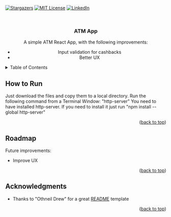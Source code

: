 <a name="readme-top"></a>

<!-- PROJECT SHIELDS -->
[![Stargazers][stars-shield]][stars-url]
[![MIT License][license-shield]][license-url]
[![LinkedIn][linkedin-shield]][linkedin-url]

<!-- PROJECT DESCRIPTION -->
<br />
<div align="center">
  <h3 align="center">ATM App</h3>

  <p align="center">
   A simple ATM React App, with the following improvements:
  <ul>
    <li>Input validation for cashbacks</li>
    <li>Better UX</li>
  </ul>
  </p>
</div>

<!-- TABLE OF CONTENTS -->
<details>
  <summary>Table of Contents</summary>
  <ol>
    <li><a href="#how-to-run">How to Run</a></li>
    <li><a href="#roadmap">Roadmap</a></li>
    <li><a href="#acknowledgments">Acknowledgments</a></li>
  </ol>
</details>

<!-- HOW TO RUN -->
## How to Run

Just download the files and copy them to a local directory. Run the following command from a Terminal Window: "http-server"
You need to have installed http-server. If you need to install it just run "npm install --global http-server"

<p align="right">(<a href="#readme-top">back to top</a>)</p>

<!-- ROADMAP -->
## Roadmap

Future improvements:
<ul>
  <li>Improve UX</li>
</ul>

<p align="right">(<a href="#readme-top">back to top</a>)</p>

<!-- ACKNOWLEDGMENTS -->
## Acknowledgments

<ul>
  <li>Thanks to "Othneil Drew" for a great <a href="https://github.com/othneildrew/Best-README-Template">README</a> template</li>
</ul>

<p align="right">(<a href="#readme-top">back to top</a>)</p>

<!-- MARKDOWN LINKS & IMAGES -->
<!-- https://www.markdownguide.org/basic-syntax/#reference-style-links -->
[stars-shield]: https://img.shields.io/github/stars/mike69slp/ATM_App.svg?style=for-the-badge
[stars-url]: https://github.com/mike69slp/ATM_App/stargazers
[license-shield]: https://img.shields.io/github/license/mike69slp/ATM_App.svg?style=for-the-badge
[license-url]: https://github.com/mike69slp/ATM_App/blob/main/LICENSE
[linkedin-shield]: https://img.shields.io/badge/-LinkedIn-black.svg?style=for-the-badge&logo=linkedin&colorB=555
[linkedin-url]: https://www.linkedin.com/in/miguel-esparza-3403306a
